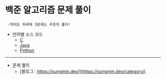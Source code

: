 # 백준 알고리즘 문제 풀이
```
 💡적어도 하루에 3문제는 꾸준히 풀자!
```
* 언어별 소스 코드
    * [C](https://github.com/devsungmin/BackJoon-Algorithm/tree/master/C)
    * [Java](https://github.com/devsungmin/BackJoon-Algorithm/tree/master/Java)
    * [Python](https://github.com/devsungmin/BackJoon-Algorithm/tree/master/Python)

---
 * 문제 풀이
    * [블로그 : https://sungmin.dev/](https://sungmin.dev/category/)